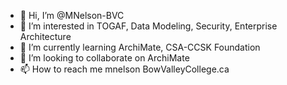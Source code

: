 - 👋 Hi, I’m @MNelson-BVC
- 👀 I’m interested in TOGAF, Data Modeling, Security, Enterprise Architecture
- 🌱 I’m currently learning ArchiMate, CSA-CCSK Foundation
- 💞️ I’m looking to collaborate on ArchiMate
- 📫 How to reach me mnelson <a> BowValleyCollege.ca

<!---
MNelson-BVC/MNelson-BVC is a ✨ special ✨ repository because its `README.md` (this file) appears on your GitHub profile.
You can click the Preview link to take a look at your changes.
--->
